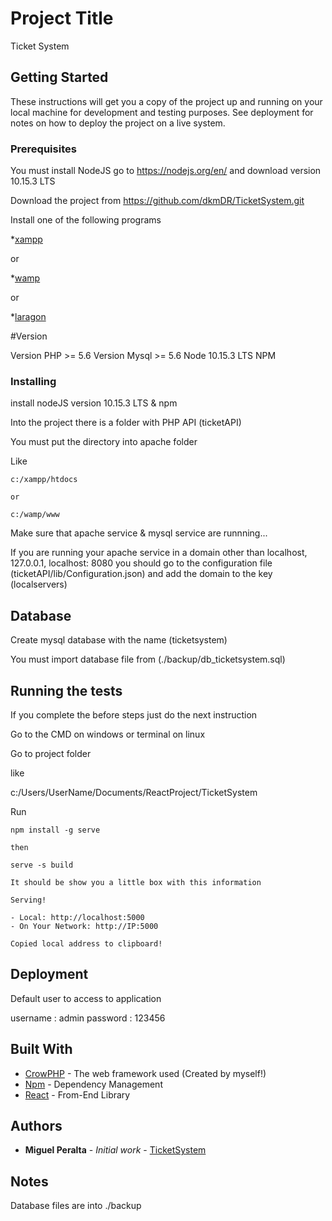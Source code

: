 # Project Title

Ticket System

## Getting Started

These instructions will get you a copy of the project up and running on your local machine for development and testing purposes. See deployment for notes on how to deploy the project on a live system.

### Prerequisites

You must install NodeJS go to https://nodejs.org/en/ and download version 10.15.3 LTS

Download the project from https://github.com/dkmDR/TicketSystem.git

Install one of the following programs

*[xampp](https://www.apachefriends.org/es/index.html)

or

*[wamp](http://www.wampserver.com/en/)

or

*[laragon](https://laragon.org/)

#Version

Version PHP >= 5.6
Version Mysql >= 5.6
Node 10.15.3 LTS
NPM

### Installing

install nodeJS version 10.15.3 LTS & npm

Into the project there is a folder with PHP API (ticketAPI)

You must put the directory into apache folder

Like

```
c:/xampp/htdocs

or

c:/wamp/www
```

Make sure that apache service & mysql service are runnning...

If you are running your apache service in a domain other than localhost, 127.0.0.1, localhost: 8080 you should go to the configuration file (ticketAPI/lib/Configuration.json) and add the domain to the key (localservers)

## Database

Create mysql database with the name (ticketsystem)

You must import database file from (./backup/db_ticketsystem.sql)

## Running the tests

If you complete the before steps just do the next instruction

Go to the CMD on windows or terminal on linux

Go to project folder

like

c:/Users/UserName/Documents/ReactProject/TicketSystem

Run

```
npm install -g serve

then

serve -s build

It should be show you a little box with this information

Serving!

- Local: http://localhost:5000
- On Your Network: http://IP:5000

Copied local address to clipboard!
```

## Deployment

Default user to access to application

username : admin
password : 123456

## Built With

* [CrowPHP](http://www.crowphp.dkmsys.com) - The web framework used (Created by myself!)
* [Npm](https://www.npmjs.com/) - Dependency Management
* [React](https://reactjs.org/) - From-End Library

## Authors

* **Miguel Peralta** - *Initial work* - [TicketSystem](https://github.com/dkmDR/TicketSystem.git)

## Notes

Database files are into ./backup
